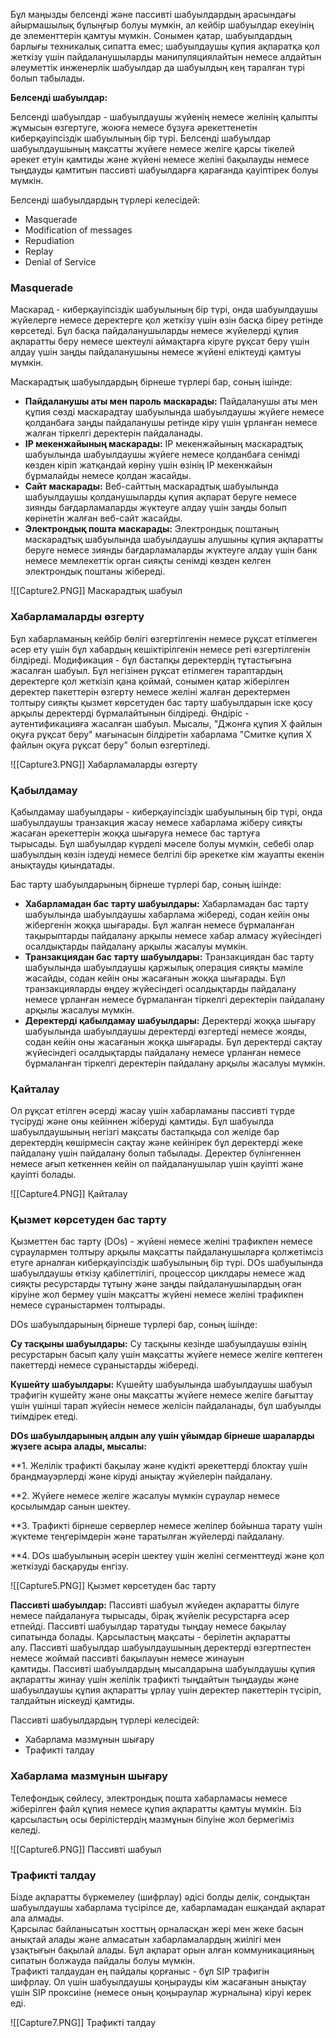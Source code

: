 Бұл маңызды белсенді және пассивті шабуылдардың арасындағы айырмашылық бұлыңғыр болуы мүмкін, ал кейбір шабуылдар екеуінің де элементтерін қамтуы мүмкін. Сонымен қатар, шабуылдардың барлығы техникалық сипатта емес; шабуылдаушы құпия ақпаратқа қол жеткізу үшін пайдаланушыларды манипуляциялайтын немесе алдайтын әлеуметтік инженерлік шабуылдар да шабуылдың кең таралған түрі болып табылады.

**Белсенді шабуылдар:**

Белсенді шабуылдар - шабуылдаушы жүйенің немесе желінің қалыпты жұмысын өзгертуге, жоюға немесе бұзуға әрекеттенетін киберқауіпсіздік шабуылының бір түрі. Белсенді шабуылдар шабуылдаушының мақсатты жүйеге немесе желіге қарсы тікелей әрекет етуін қамтиды және жүйені немесе желіні бақылауды немесе тыңдауды қамтитын пассивті шабуылдарға қарағанда қауіптірек болуы мүмкін.

Белсенді шабуылдардың түрлері келесідей:

- Masquerade
- Modification of messages
- Repudiation
- Replay
- Denial of Service
### **Masquerade**

Маскарад - киберқауіпсіздік шабуылының бір түрі, онда шабуылдаушы жүйелерге немесе деректерге қол жеткізу үшін өзін басқа біреу ретінде көрсетеді. Бұл басқа пайдаланушыларды немесе жүйелерді құпия ақпаратты беру немесе шектеулі аймақтарға кіруге рұқсат беру үшін алдау үшін заңды пайдаланушыны немесе жүйені еліктеуді қамтуы мүмкін.

Маскарадтық шабуылдардың бірнеше түрлері бар, соның ішінде:

* **Пайдаланушы аты мен пароль маскарады:** Пайдаланушы аты мен құпия сөзді маскарадтау шабуылында шабуылдаушы жүйеге немесе қолданбаға заңды пайдаланушы ретінде кіру үшін ұрланған немесе жалған тіркелгі деректерін пайдаланады.
* **IP мекенжайының маскарады:** IP мекенжайының маскарадтық шабуылында шабуылдаушы жүйеге немесе қолданбаға сенімді көзден кіріп жатқандай көріну үшін өзінің IP мекенжайын бұрмалайды немесе қолдан жасайды.
* **Сайт маскарады:** Веб-сайттың маскарадтық шабуылында шабуылдаушы қолданушыларды құпия ақпарат беруге немесе зиянды бағдарламаларды жүктеуге алдау үшін заңды болып көрінетін жалған веб-сайт жасайды.
* **Электрондық пошта маскарады:** Электрондық поштаның маскарадтық шабуылында шабуылдаушы алушыны құпия ақпаратты беруге немесе зиянды бағдарламаларды жүктеуге алдау үшін банк немесе мемлекеттік орган сияқты сенімді көзден келген электрондық поштаны жібереді.

![[Capture2.PNG]]
Маскарадтық шабуыл
### **Хабарламаларды өзгерту**

Бұл хабарламаның кейбір бөлігі өзгертілгенін немесе рұқсат етілмеген әсер ету үшін бұл хабардың кешіктірілгенін немесе реті өзгертілгенін білдіреді. Модификация - бұл бастапқы деректердің тұтастығына жасалған шабуыл. Бұл негізінен рұқсат етілмеген тараптардың деректерге қол жеткізіп қана қоймай, сонымен қатар жіберілген деректер пакеттерін өзгерту немесе желіні жалған деректермен толтыру сияқты қызмет көрсетуден бас тарту шабуылдарын іске қосу арқылы деректерді бұрмалайтынын білдіреді. Өндіріс - аутентификацияға жасалған шабуыл. Мысалы, "Джонға құпия X файлын оқуға рұқсат беру" мағынасын білдіретін хабарлама "Смитке құпия X файлын оқуға рұқсат беру" болып өзгертіледі.

![[Capture3.PNG]]
Хабарламаларды өзгерту
### **Қабылдамау**

Қабылдамау шабуылдары - киберқауіпсіздік шабуылының бір түрі, онда шабуылдаушы транзакция жасау немесе хабарлама жіберу сияқты жасаған әрекеттерін жоққа шығаруға немесе бас тартуға тырысады. Бұл шабуылдар күрделі мәселе болуы мүмкін, себебі олар шабуылдың көзін іздеуді немесе белгілі бір әрекетке кім жауапты екенін анықтауды қиындатады.

Бас тарту шабуылдарының бірнеше түрлері бар, соның ішінде:

* **Хабарламадан бас тарту шабуылдары:** Хабарламадан бас тарту шабуылында шабуылдаушы хабарлама жібереді, содан кейін оны жібергенін жоққа шығарады. Бұл жалған немесе бұрмаланған тақырыптарды пайдалану арқылы немесе хабар алмасу жүйесіндегі осалдықтарды пайдалану арқылы жасалуы мүмкін.
* **Транзакциядан бас тарту шабуылдары:** Транзакциядан бас тарту шабуылында шабуылдаушы қаржылық операция сияқты мәміле жасайды, содан кейін оны жасағанын жоққа шығарады. Бұл транзакцияларды өңдеу жүйесіндегі осалдықтарды пайдалану немесе ұрланған немесе бұрмаланған тіркелгі деректерін пайдалану арқылы жасалуы мүмкін.
* **Деректерді қабылдамау шабуылдары:** Деректерді жоққа шығару шабуылында шабуылдаушы деректерді өзгертеді немесе жояды, содан кейін оны жасағанын жоққа шығарады. Бұл деректерді сақтау жүйесіндегі осалдықтарды пайдалану немесе ұрланған немесе бұрмаланған тіркелгі деректерін пайдалану арқылы жасалуы мүмкін.
### **Қайталау**

Ол рұқсат етілген әсерді жасау үшін хабарламаны пассивті түрде түсіруді және оны кейіннен жіберуді қамтиды. Бұл шабуылда шабуылдаушының негізгі мақсаты бастапқыда сол желіде бар деректердің көшірмесін сақтау және кейінірек бұл деректерді жеке пайдалану үшін пайдалану болып табылады. Деректер бүлінгеннен немесе ағып кеткеннен кейін ол пайдаланушылар үшін қауіпті және қауіпті болады.

![[Capture4.PNG]]
Қайталау
### **Қызмет көрсетуден бас тарту**

Қызметтен бас тарту (DOs) - жүйені немесе желіні трафикпен немесе сұраулармен толтыру арқылы мақсатты пайдаланушыларға қолжетімсіз етуге арналған киберқауіпсіздік шабуылының бір түрі. DOs шабуылында шабуылдаушы өткізу қабілеттілігі, процессор циклдары немесе жад сияқты ресурстарды тұтыну және заңды пайдаланушылардың оған кіруіне жол бермеу үшін мақсатты жүйені немесе желіні трафикпен немесе сұраныстармен толтырады.

DOs шабуылдарының бірнеше түрлері бар, соның ішінде:

**Су тасқыны шабуылдары:** Су тасқыны кезінде шабуылдаушы өзінің ресурстарын басып қалу үшін мақсатты жүйеге немесе желіге көптеген пакеттерді немесе сұраныстарды жібереді.

**Күшейту шабуылдары:** Күшейту шабуылында шабуылдаушы шабуыл трафигін күшейту және оны мақсатты жүйеге немесе желіге бағыттау үшін үшінші тарап жүйесін немесе желісін пайдаланады, бұл шабуылды тиімдірек етеді.

**DOs шабуылдарының алдын алу үшін ұйымдар бірнеше шараларды жүзеге асыра алады, мысалы:**

**1. Желілік трафикті бақылау және күдікті әрекеттерді блоктау үшін брандмауэрлерді және кіруді анықтау жүйелерін пайдалану.

**2. Жүйеге немесе желіге жасалуы мүмкін сұраулар немесе қосылымдар санын шектеу.

**3. Трафикті бірнеше серверлер немесе желілер бойынша тарату үшін жүктеме теңгерімдерін және таратылған жүйелерді пайдалану.

**4. DOs шабуылының әсерін шектеу үшін желіні сегменттеуді және қол жеткізуді басқаруды енгізу.

![[Capture5.PNG]]
Қызмет көрсетуден бас тарту

**Пассивті шабуылдар:** Пассивті шабуыл жүйеден ақпаратты білуге немесе пайдалануға тырысады, бірақ жүйелік ресурстарға әсер етпейді. Пассивті шабуылдар таратуды тыңдау немесе бақылау сипатында болады. Қарсыластың мақсаты - берілетін ақпаратты алу. Пассивті шабуылдар шабуылдаушының деректерді өзгертпестен немесе жоймай пассивті бақылауын немесе жинауын қамтиды. Пассивті шабуылдардың мысалдарына шабуылдаушы құпия ақпаратты жинау үшін желілік трафикті тыңдайтын тыңдауды және шабуылдаушы құпия ақпаратты ұрлау үшін деректер пакеттерін түсіріп, талдайтын иіскеуді қамтиды.

Пассивті шабуылдардың түрлері келесідей:

- Хабарлама мазмұнын шығару
- Трафикті талдау

### **Хабарлама мазмұнын шығару**

Телефондық сөйлесу, электрондық пошта хабарламасы немесе жіберілген файл құпия немесе құпия ақпаратты қамтуы мүмкін. Біз қарсыластың осы берілістердің мазмұнын білуіне жол бермегіміз келеді.

![[Capture6.PNG]]
Пассивті шабуыл
### **Трафикті талдау**

Бізде ақпаратты бүркемелеу (шифрлау) әдісі болды делік, сондықтан шабуылдаушы хабарлама түсірілсе де, хабарламадан ешқандай ақпарат ала алмады.  
Қарсылас байланысатын хосттың орналасқан жері мен жеке басын анықтай алады және алмасатын хабарламалардың жиілігі мен ұзақтығын бақылай алады. Бұл ақпарат орын алған коммуникацияның сипатын болжауда пайдалы болуы мүмкін.  
Трафикті талдаудан ең пайдалы қорғаныс - бұл SIP трафигін шифрлау. Ол үшін шабуылдаушы қоңырауды кім жасағанын анықтау үшін SIP проксиіне (немесе оның қоңыраулар журналына) кіруі керек еді.

![[Capture7.PNG]]
Трафикті талдау